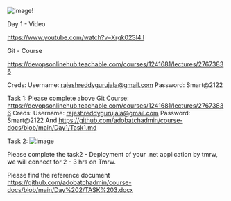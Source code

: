 ![image](https://github.com/adobatchadmin/course-docs/assets/142865844/256fc8b7-2482-49bd-b72f-0bc772fff29b)!


Day 1 - Video

https://www.youtube.com/watch?v=Xrgk023l4lI

Git - Course

https://devopsonlinehub.teachable.com/courses/1241681/lectures/27673836

Creds:
Username: rajeshreddygurujala@gmail.com
Password: Smart@2122


Task 1:
Please complete above Git Course:
https://devopsonlinehub.teachable.com/courses/1241681/lectures/27673836
Creds:
Username: rajeshreddygurujala@gmail.com
Password: Smart@2122
And
https://github.com/adobatchadmin/course-docs/blob/main/Day1/Task1.md

Task 2:
![image](https://github.com/adobatchadmin/course-docs/assets/142865844/46f3e65e-f1a9-41b5-969f-8bef0ca13ea8)

Please complete the task2 - Deployment of your .net application by tmrw, we will connect for 2 - 3 hrs on Tmrw.

Please find the reference document
https://github.com/adobatchadmin/course-docs/blob/main/Day%202/TASK%203.docx
